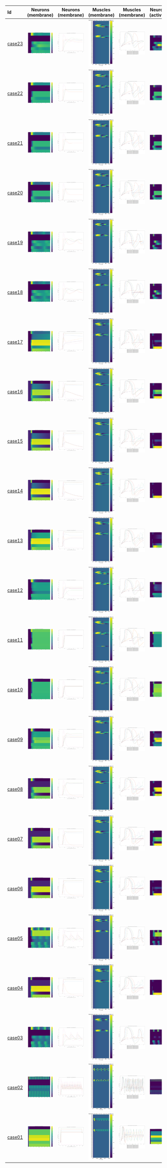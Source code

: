 | Id | Neurons (membrane) | Neurons (membrane) | Muscles (membrane) | Muscles (membrane) | Neurons (activity) | Neurons (activity) | Muscles (activity) | Muscles (activity) |
| :---         |     :---:      |     :---:     |     :---:     |     :---:     |     :---:     |     :---:     |     :---:     |     :---:     |
| [case23](AS4-DA3-DB3_case23) | ![AS4-DA3-DB3_case23/generated_files/figures/neurons_C2_AS4_DA3_DB3.png](AS4-DA3-DB3_case23/generated_files/figures/neurons_C2_AS4_DA3_DB3.png "AS4-DA3-DB3_case23/generated_files/figures/neurons_C2_AS4_DA3_DB3") | ![AS4-DA3-DB3_case23/generated_files/figures/traces_neuron_AS4_DA3_DB3_C2.png](AS4-DA3-DB3_case23/generated_files/figures/traces_neuron_AS4_DA3_DB3_C2.png "AS4-DA3-DB3_case23/generated_files/figures/traces_neuron_AS4_DA3_DB3_C2") | ![AS4-DA3-DB3_case23/generated_files/figures/muscles_C2_AS4_DA3_DB3.png](AS4-DA3-DB3_case23/generated_files/figures/muscles_C2_AS4_DA3_DB3.png "AS4-DA3-DB3_case23/generated_files/figures/muscles_C2_AS4_DA3_DB3") | ![AS4-DA3-DB3_case23/generated_files/figures/traces_muscles_AS4_DA3_DB3_C2.png](AS4-DA3-DB3_case23/generated_files/figures/traces_muscles_AS4_DA3_DB3_C2.png "AS4-DA3-DB3_case23/generated_files/figures/traces_muscles_AS4_DA3_DB3_C2") | ![AS4-DA3-DB3_case23/generated_files/figures/neuron_activity_C2_AS4_DA3_DB3.png](AS4-DA3-DB3_case23/generated_files/figures/neuron_activity_C2_AS4_DA3_DB3.png "AS4-DA3-DB3_case23/generated_files/figures/neuron_activity_C2_AS4_DA3_DB3") | ![AS4-DA3-DB3_case23/generated_files/figures/traces_neuron_activity_AS4_DA3_DB3_C2.png](AS4-DA3-DB3_case23/generated_files/figures/traces_neuron_activity_AS4_DA3_DB3_C2.png "AS4-DA3-DB3_case23/generated_files/figures/traces_neuron_activity_AS4_DA3_DB3_C2") | ![AS4-DA3-DB3_case23/generated_files/figures/muscle_activity_C2_AS4_DA3_DB3.png](AS4-DA3-DB3_case23/generated_files/figures/muscle_activity_C2_AS4_DA3_DB3.png "AS4-DA3-DB3_case23/generated_files/figures/muscle_activity_C2_AS4_DA3_DB3") | ![AS4-DA3-DB3_case23/generated_files/figures/traces_muscles_activity_AS4_DA3_DB3_C2.png](AS4-DA3-DB3_case23/generated_files/figures/traces_muscles_activity_AS4_DA3_DB3_C2.png "AS4-DA3-DB3_case23/generated_files/figures/traces_muscles_activity_AS4_DA3_DB3_C2") |
| [case22](AS4-DA3-DB3_case22) | ![AS4-DA3-DB3_case22/generated_files/figures/neurons_C2_AS4_DA3_DB3.png](AS4-DA3-DB3_case22/generated_files/figures/neurons_C2_AS4_DA3_DB3.png "AS4-DA3-DB3_case22/generated_files/figures/neurons_C2_AS4_DA3_DB3") | ![AS4-DA3-DB3_case22/generated_files/figures/traces_neuron_AS4_DA3_DB3_C2.png](AS4-DA3-DB3_case22/generated_files/figures/traces_neuron_AS4_DA3_DB3_C2.png "AS4-DA3-DB3_case22/generated_files/figures/traces_neuron_AS4_DA3_DB3_C2") | ![AS4-DA3-DB3_case22/generated_files/figures/muscles_C2_AS4_DA3_DB3.png](AS4-DA3-DB3_case22/generated_files/figures/muscles_C2_AS4_DA3_DB3.png "AS4-DA3-DB3_case22/generated_files/figures/muscles_C2_AS4_DA3_DB3") | ![AS4-DA3-DB3_case22/generated_files/figures/traces_muscles_AS4_DA3_DB3_C2.png](AS4-DA3-DB3_case22/generated_files/figures/traces_muscles_AS4_DA3_DB3_C2.png "AS4-DA3-DB3_case22/generated_files/figures/traces_muscles_AS4_DA3_DB3_C2") | ![AS4-DA3-DB3_case22/generated_files/figures/neuron_activity_C2_AS4_DA3_DB3.png](AS4-DA3-DB3_case22/generated_files/figures/neuron_activity_C2_AS4_DA3_DB3.png "AS4-DA3-DB3_case22/generated_files/figures/neuron_activity_C2_AS4_DA3_DB3") | ![AS4-DA3-DB3_case22/generated_files/figures/traces_neuron_activity_AS4_DA3_DB3_C2.png](AS4-DA3-DB3_case22/generated_files/figures/traces_neuron_activity_AS4_DA3_DB3_C2.png "AS4-DA3-DB3_case22/generated_files/figures/traces_neuron_activity_AS4_DA3_DB3_C2") | ![AS4-DA3-DB3_case22/generated_files/figures/muscle_activity_C2_AS4_DA3_DB3.png](AS4-DA3-DB3_case22/generated_files/figures/muscle_activity_C2_AS4_DA3_DB3.png "AS4-DA3-DB3_case22/generated_files/figures/muscle_activity_C2_AS4_DA3_DB3") | ![AS4-DA3-DB3_case22/generated_files/figures/traces_muscles_activity_AS4_DA3_DB3_C2.png](AS4-DA3-DB3_case22/generated_files/figures/traces_muscles_activity_AS4_DA3_DB3_C2.png "AS4-DA3-DB3_case22/generated_files/figures/traces_muscles_activity_AS4_DA3_DB3_C2") |
| [case21](AS4-DA3-DB3_case21) | ![AS4-DA3-DB3_case21/generated_files/figures/neurons_C2_AS4_DA3_DB3.png](AS4-DA3-DB3_case21/generated_files/figures/neurons_C2_AS4_DA3_DB3.png "AS4-DA3-DB3_case21/generated_files/figures/neurons_C2_AS4_DA3_DB3") | ![AS4-DA3-DB3_case21/generated_files/figures/traces_neuron_AS4_DA3_DB3_C2.png](AS4-DA3-DB3_case21/generated_files/figures/traces_neuron_AS4_DA3_DB3_C2.png "AS4-DA3-DB3_case21/generated_files/figures/traces_neuron_AS4_DA3_DB3_C2") | ![AS4-DA3-DB3_case21/generated_files/figures/muscles_C2_AS4_DA3_DB3.png](AS4-DA3-DB3_case21/generated_files/figures/muscles_C2_AS4_DA3_DB3.png "AS4-DA3-DB3_case21/generated_files/figures/muscles_C2_AS4_DA3_DB3") | ![AS4-DA3-DB3_case21/generated_files/figures/traces_muscles_AS4_DA3_DB3_C2.png](AS4-DA3-DB3_case21/generated_files/figures/traces_muscles_AS4_DA3_DB3_C2.png "AS4-DA3-DB3_case21/generated_files/figures/traces_muscles_AS4_DA3_DB3_C2") | ![AS4-DA3-DB3_case21/generated_files/figures/neuron_activity_C2_AS4_DA3_DB3.png](AS4-DA3-DB3_case21/generated_files/figures/neuron_activity_C2_AS4_DA3_DB3.png "AS4-DA3-DB3_case21/generated_files/figures/neuron_activity_C2_AS4_DA3_DB3") | ![AS4-DA3-DB3_case21/generated_files/figures/traces_neuron_activity_AS4_DA3_DB3_C2.png](AS4-DA3-DB3_case21/generated_files/figures/traces_neuron_activity_AS4_DA3_DB3_C2.png "AS4-DA3-DB3_case21/generated_files/figures/traces_neuron_activity_AS4_DA3_DB3_C2") | ![AS4-DA3-DB3_case21/generated_files/figures/muscle_activity_C2_AS4_DA3_DB3.png](AS4-DA3-DB3_case21/generated_files/figures/muscle_activity_C2_AS4_DA3_DB3.png "AS4-DA3-DB3_case21/generated_files/figures/muscle_activity_C2_AS4_DA3_DB3") | ![AS4-DA3-DB3_case21/generated_files/figures/traces_muscles_activity_AS4_DA3_DB3_C2.png](AS4-DA3-DB3_case21/generated_files/figures/traces_muscles_activity_AS4_DA3_DB3_C2.png "AS4-DA3-DB3_case21/generated_files/figures/traces_muscles_activity_AS4_DA3_DB3_C2") |
| [case20](AS4-DA3-DB3_case20) | ![AS4-DA3-DB3_case20/generated_files/figures/neurons_C2_AS4_DA3_DB3.png](AS4-DA3-DB3_case20/generated_files/figures/neurons_C2_AS4_DA3_DB3.png "AS4-DA3-DB3_case20/generated_files/figures/neurons_C2_AS4_DA3_DB3") | ![AS4-DA3-DB3_case20/generated_files/figures/traces_neuron_AS4_DA3_DB3_C2.png](AS4-DA3-DB3_case20/generated_files/figures/traces_neuron_AS4_DA3_DB3_C2.png "AS4-DA3-DB3_case20/generated_files/figures/traces_neuron_AS4_DA3_DB3_C2") | ![AS4-DA3-DB3_case20/generated_files/figures/muscles_C2_AS4_DA3_DB3.png](AS4-DA3-DB3_case20/generated_files/figures/muscles_C2_AS4_DA3_DB3.png "AS4-DA3-DB3_case20/generated_files/figures/muscles_C2_AS4_DA3_DB3") | ![AS4-DA3-DB3_case20/generated_files/figures/traces_muscles_AS4_DA3_DB3_C2.png](AS4-DA3-DB3_case20/generated_files/figures/traces_muscles_AS4_DA3_DB3_C2.png "AS4-DA3-DB3_case20/generated_files/figures/traces_muscles_AS4_DA3_DB3_C2") | ![AS4-DA3-DB3_case20/generated_files/figures/neuron_activity_C2_AS4_DA3_DB3.png](AS4-DA3-DB3_case20/generated_files/figures/neuron_activity_C2_AS4_DA3_DB3.png "AS4-DA3-DB3_case20/generated_files/figures/neuron_activity_C2_AS4_DA3_DB3") | ![AS4-DA3-DB3_case20/generated_files/figures/traces_neuron_activity_AS4_DA3_DB3_C2.png](AS4-DA3-DB3_case20/generated_files/figures/traces_neuron_activity_AS4_DA3_DB3_C2.png "AS4-DA3-DB3_case20/generated_files/figures/traces_neuron_activity_AS4_DA3_DB3_C2") | ![AS4-DA3-DB3_case20/generated_files/figures/muscle_activity_C2_AS4_DA3_DB3.png](AS4-DA3-DB3_case20/generated_files/figures/muscle_activity_C2_AS4_DA3_DB3.png "AS4-DA3-DB3_case20/generated_files/figures/muscle_activity_C2_AS4_DA3_DB3") | ![AS4-DA3-DB3_case20/generated_files/figures/traces_muscles_activity_AS4_DA3_DB3_C2.png](AS4-DA3-DB3_case20/generated_files/figures/traces_muscles_activity_AS4_DA3_DB3_C2.png "AS4-DA3-DB3_case20/generated_files/figures/traces_muscles_activity_AS4_DA3_DB3_C2") |
| [case19](AS4-DA3-DB3_case19) | ![AS4-DA3-DB3_case19/generated_files/figures/neurons_C2_AS4_DA3_DB3.png](AS4-DA3-DB3_case19/generated_files/figures/neurons_C2_AS4_DA3_DB3.png "AS4-DA3-DB3_case19/generated_files/figures/neurons_C2_AS4_DA3_DB3") | ![AS4-DA3-DB3_case19/generated_files/figures/traces_neuron_AS4_DA3_DB3_C2.png](AS4-DA3-DB3_case19/generated_files/figures/traces_neuron_AS4_DA3_DB3_C2.png "AS4-DA3-DB3_case19/generated_files/figures/traces_neuron_AS4_DA3_DB3_C2") | ![AS4-DA3-DB3_case19/generated_files/figures/muscles_C2_AS4_DA3_DB3.png](AS4-DA3-DB3_case19/generated_files/figures/muscles_C2_AS4_DA3_DB3.png "AS4-DA3-DB3_case19/generated_files/figures/muscles_C2_AS4_DA3_DB3") | ![AS4-DA3-DB3_case19/generated_files/figures/traces_muscles_AS4_DA3_DB3_C2.png](AS4-DA3-DB3_case19/generated_files/figures/traces_muscles_AS4_DA3_DB3_C2.png "AS4-DA3-DB3_case19/generated_files/figures/traces_muscles_AS4_DA3_DB3_C2") | ![AS4-DA3-DB3_case19/generated_files/figures/neuron_activity_C2_AS4_DA3_DB3.png](AS4-DA3-DB3_case19/generated_files/figures/neuron_activity_C2_AS4_DA3_DB3.png "AS4-DA3-DB3_case19/generated_files/figures/neuron_activity_C2_AS4_DA3_DB3") | ![AS4-DA3-DB3_case19/generated_files/figures/traces_neuron_activity_AS4_DA3_DB3_C2.png](AS4-DA3-DB3_case19/generated_files/figures/traces_neuron_activity_AS4_DA3_DB3_C2.png "AS4-DA3-DB3_case19/generated_files/figures/traces_neuron_activity_AS4_DA3_DB3_C2") | ![AS4-DA3-DB3_case19/generated_files/figures/muscle_activity_C2_AS4_DA3_DB3.png](AS4-DA3-DB3_case19/generated_files/figures/muscle_activity_C2_AS4_DA3_DB3.png "AS4-DA3-DB3_case19/generated_files/figures/muscle_activity_C2_AS4_DA3_DB3") | ![AS4-DA3-DB3_case19/generated_files/figures/traces_muscles_activity_AS4_DA3_DB3_C2.png](AS4-DA3-DB3_case19/generated_files/figures/traces_muscles_activity_AS4_DA3_DB3_C2.png "AS4-DA3-DB3_case19/generated_files/figures/traces_muscles_activity_AS4_DA3_DB3_C2") |
| [case18](AS4-DA3-DB3_case18) | ![AS4-DA3-DB3_case18/generated_files/figures/neurons_C2_AS4_DA3_DB3.png](AS4-DA3-DB3_case18/generated_files/figures/neurons_C2_AS4_DA3_DB3.png "AS4-DA3-DB3_case18/generated_files/figures/neurons_C2_AS4_DA3_DB3") | ![AS4-DA3-DB3_case18/generated_files/figures/traces_neuron_AS4_DA3_DB3_C2.png](AS4-DA3-DB3_case18/generated_files/figures/traces_neuron_AS4_DA3_DB3_C2.png "AS4-DA3-DB3_case18/generated_files/figures/traces_neuron_AS4_DA3_DB3_C2") | ![AS4-DA3-DB3_case18/generated_files/figures/muscles_C2_AS4_DA3_DB3.png](AS4-DA3-DB3_case18/generated_files/figures/muscles_C2_AS4_DA3_DB3.png "AS4-DA3-DB3_case18/generated_files/figures/muscles_C2_AS4_DA3_DB3") | ![AS4-DA3-DB3_case18/generated_files/figures/traces_muscles_AS4_DA3_DB3_C2.png](AS4-DA3-DB3_case18/generated_files/figures/traces_muscles_AS4_DA3_DB3_C2.png "AS4-DA3-DB3_case18/generated_files/figures/traces_muscles_AS4_DA3_DB3_C2") | ![AS4-DA3-DB3_case18/generated_files/figures/neuron_activity_C2_AS4_DA3_DB3.png](AS4-DA3-DB3_case18/generated_files/figures/neuron_activity_C2_AS4_DA3_DB3.png "AS4-DA3-DB3_case18/generated_files/figures/neuron_activity_C2_AS4_DA3_DB3") | ![AS4-DA3-DB3_case18/generated_files/figures/traces_neuron_activity_AS4_DA3_DB3_C2.png](AS4-DA3-DB3_case18/generated_files/figures/traces_neuron_activity_AS4_DA3_DB3_C2.png "AS4-DA3-DB3_case18/generated_files/figures/traces_neuron_activity_AS4_DA3_DB3_C2") | ![AS4-DA3-DB3_case18/generated_files/figures/muscle_activity_C2_AS4_DA3_DB3.png](AS4-DA3-DB3_case18/generated_files/figures/muscle_activity_C2_AS4_DA3_DB3.png "AS4-DA3-DB3_case18/generated_files/figures/muscle_activity_C2_AS4_DA3_DB3") | ![AS4-DA3-DB3_case18/generated_files/figures/traces_muscles_activity_AS4_DA3_DB3_C2.png](AS4-DA3-DB3_case18/generated_files/figures/traces_muscles_activity_AS4_DA3_DB3_C2.png "AS4-DA3-DB3_case18/generated_files/figures/traces_muscles_activity_AS4_DA3_DB3_C2") |
| [case17](AS4-DA3-DB3_case17) | ![AS4-DA3-DB3_case17/generated_files/figures/neurons_C2_AS4_DA3_DB3.png](AS4-DA3-DB3_case17/generated_files/figures/neurons_C2_AS4_DA3_DB3.png "AS4-DA3-DB3_case17/generated_files/figures/neurons_C2_AS4_DA3_DB3") | ![AS4-DA3-DB3_case17/generated_files/figures/traces_neuron_AS4_DA3_DB3_C2.png](AS4-DA3-DB3_case17/generated_files/figures/traces_neuron_AS4_DA3_DB3_C2.png "AS4-DA3-DB3_case17/generated_files/figures/traces_neuron_AS4_DA3_DB3_C2") | ![AS4-DA3-DB3_case17/generated_files/figures/muscles_C2_AS4_DA3_DB3.png](AS4-DA3-DB3_case17/generated_files/figures/muscles_C2_AS4_DA3_DB3.png "AS4-DA3-DB3_case17/generated_files/figures/muscles_C2_AS4_DA3_DB3") | ![AS4-DA3-DB3_case17/generated_files/figures/traces_muscles_AS4_DA3_DB3_C2.png](AS4-DA3-DB3_case17/generated_files/figures/traces_muscles_AS4_DA3_DB3_C2.png "AS4-DA3-DB3_case17/generated_files/figures/traces_muscles_AS4_DA3_DB3_C2") | ![AS4-DA3-DB3_case17/generated_files/figures/neuron_activity_C2_AS4_DA3_DB3.png](AS4-DA3-DB3_case17/generated_files/figures/neuron_activity_C2_AS4_DA3_DB3.png "AS4-DA3-DB3_case17/generated_files/figures/neuron_activity_C2_AS4_DA3_DB3") | ![AS4-DA3-DB3_case17/generated_files/figures/traces_neuron_activity_AS4_DA3_DB3_C2.png](AS4-DA3-DB3_case17/generated_files/figures/traces_neuron_activity_AS4_DA3_DB3_C2.png "AS4-DA3-DB3_case17/generated_files/figures/traces_neuron_activity_AS4_DA3_DB3_C2") | ![AS4-DA3-DB3_case17/generated_files/figures/muscle_activity_C2_AS4_DA3_DB3.png](AS4-DA3-DB3_case17/generated_files/figures/muscle_activity_C2_AS4_DA3_DB3.png "AS4-DA3-DB3_case17/generated_files/figures/muscle_activity_C2_AS4_DA3_DB3") | ![AS4-DA3-DB3_case17/generated_files/figures/traces_muscles_activity_AS4_DA3_DB3_C2.png](AS4-DA3-DB3_case17/generated_files/figures/traces_muscles_activity_AS4_DA3_DB3_C2.png "AS4-DA3-DB3_case17/generated_files/figures/traces_muscles_activity_AS4_DA3_DB3_C2") |
| [case16](AS4-DA3-DB3_case16) | ![AS4-DA3-DB3_case16/generated_files/figures/neurons_C2_AS4_DA3_DB3.png](AS4-DA3-DB3_case16/generated_files/figures/neurons_C2_AS4_DA3_DB3.png "AS4-DA3-DB3_case16/generated_files/figures/neurons_C2_AS4_DA3_DB3") | ![AS4-DA3-DB3_case16/generated_files/figures/traces_neuron_AS4_DA3_DB3_C2.png](AS4-DA3-DB3_case16/generated_files/figures/traces_neuron_AS4_DA3_DB3_C2.png "AS4-DA3-DB3_case16/generated_files/figures/traces_neuron_AS4_DA3_DB3_C2") | ![AS4-DA3-DB3_case16/generated_files/figures/muscles_C2_AS4_DA3_DB3.png](AS4-DA3-DB3_case16/generated_files/figures/muscles_C2_AS4_DA3_DB3.png "AS4-DA3-DB3_case16/generated_files/figures/muscles_C2_AS4_DA3_DB3") | ![AS4-DA3-DB3_case16/generated_files/figures/traces_muscles_AS4_DA3_DB3_C2.png](AS4-DA3-DB3_case16/generated_files/figures/traces_muscles_AS4_DA3_DB3_C2.png "AS4-DA3-DB3_case16/generated_files/figures/traces_muscles_AS4_DA3_DB3_C2") | ![AS4-DA3-DB3_case16/generated_files/figures/neuron_activity_C2_AS4_DA3_DB3.png](AS4-DA3-DB3_case16/generated_files/figures/neuron_activity_C2_AS4_DA3_DB3.png "AS4-DA3-DB3_case16/generated_files/figures/neuron_activity_C2_AS4_DA3_DB3") | ![AS4-DA3-DB3_case16/generated_files/figures/traces_neuron_activity_AS4_DA3_DB3_C2.png](AS4-DA3-DB3_case16/generated_files/figures/traces_neuron_activity_AS4_DA3_DB3_C2.png "AS4-DA3-DB3_case16/generated_files/figures/traces_neuron_activity_AS4_DA3_DB3_C2") | ![AS4-DA3-DB3_case16/generated_files/figures/muscle_activity_C2_AS4_DA3_DB3.png](AS4-DA3-DB3_case16/generated_files/figures/muscle_activity_C2_AS4_DA3_DB3.png "AS4-DA3-DB3_case16/generated_files/figures/muscle_activity_C2_AS4_DA3_DB3") | ![AS4-DA3-DB3_case16/generated_files/figures/traces_muscles_activity_AS4_DA3_DB3_C2.png](AS4-DA3-DB3_case16/generated_files/figures/traces_muscles_activity_AS4_DA3_DB3_C2.png "AS4-DA3-DB3_case16/generated_files/figures/traces_muscles_activity_AS4_DA3_DB3_C2") |
| [case15](AS4-DA3-DB3_case15) | ![AS4-DA3-DB3_case15/generated_files/figures/neurons_C2_AS4_DA3_DB3.png](AS4-DA3-DB3_case15/generated_files/figures/neurons_C2_AS4_DA3_DB3.png "AS4-DA3-DB3_case15/generated_files/figures/neurons_C2_AS4_DA3_DB3") | ![AS4-DA3-DB3_case15/generated_files/figures/traces_neuron_AS4_DA3_DB3_C2.png](AS4-DA3-DB3_case15/generated_files/figures/traces_neuron_AS4_DA3_DB3_C2.png "AS4-DA3-DB3_case15/generated_files/figures/traces_neuron_AS4_DA3_DB3_C2") | ![AS4-DA3-DB3_case15/generated_files/figures/muscles_C2_AS4_DA3_DB3.png](AS4-DA3-DB3_case15/generated_files/figures/muscles_C2_AS4_DA3_DB3.png "AS4-DA3-DB3_case15/generated_files/figures/muscles_C2_AS4_DA3_DB3") | ![AS4-DA3-DB3_case15/generated_files/figures/traces_muscles_AS4_DA3_DB3_C2.png](AS4-DA3-DB3_case15/generated_files/figures/traces_muscles_AS4_DA3_DB3_C2.png "AS4-DA3-DB3_case15/generated_files/figures/traces_muscles_AS4_DA3_DB3_C2") | ![AS4-DA3-DB3_case15/generated_files/figures/neuron_activity_C2_AS4_DA3_DB3.png](AS4-DA3-DB3_case15/generated_files/figures/neuron_activity_C2_AS4_DA3_DB3.png "AS4-DA3-DB3_case15/generated_files/figures/neuron_activity_C2_AS4_DA3_DB3") | ![AS4-DA3-DB3_case15/generated_files/figures/traces_neuron_activity_AS4_DA3_DB3_C2.png](AS4-DA3-DB3_case15/generated_files/figures/traces_neuron_activity_AS4_DA3_DB3_C2.png "AS4-DA3-DB3_case15/generated_files/figures/traces_neuron_activity_AS4_DA3_DB3_C2") | ![AS4-DA3-DB3_case15/generated_files/figures/muscle_activity_C2_AS4_DA3_DB3.png](AS4-DA3-DB3_case15/generated_files/figures/muscle_activity_C2_AS4_DA3_DB3.png "AS4-DA3-DB3_case15/generated_files/figures/muscle_activity_C2_AS4_DA3_DB3") | ![AS4-DA3-DB3_case15/generated_files/figures/traces_muscles_activity_AS4_DA3_DB3_C2.png](AS4-DA3-DB3_case15/generated_files/figures/traces_muscles_activity_AS4_DA3_DB3_C2.png "AS4-DA3-DB3_case15/generated_files/figures/traces_muscles_activity_AS4_DA3_DB3_C2") |
| [case14](AS4-DA3-DB3_case14) | ![AS4-DA3-DB3_case14/generated_files/figures/neurons_C2_AS4_DA3_DB3.png](AS4-DA3-DB3_case14/generated_files/figures/neurons_C2_AS4_DA3_DB3.png "AS4-DA3-DB3_case14/generated_files/figures/neurons_C2_AS4_DA3_DB3") | ![AS4-DA3-DB3_case14/generated_files/figures/traces_neuron_AS4_DA3_DB3_C2.png](AS4-DA3-DB3_case14/generated_files/figures/traces_neuron_AS4_DA3_DB3_C2.png "AS4-DA3-DB3_case14/generated_files/figures/traces_neuron_AS4_DA3_DB3_C2") | ![AS4-DA3-DB3_case14/generated_files/figures/muscles_C2_AS4_DA3_DB3.png](AS4-DA3-DB3_case14/generated_files/figures/muscles_C2_AS4_DA3_DB3.png "AS4-DA3-DB3_case14/generated_files/figures/muscles_C2_AS4_DA3_DB3") | ![AS4-DA3-DB3_case14/generated_files/figures/traces_muscles_AS4_DA3_DB3_C2.png](AS4-DA3-DB3_case14/generated_files/figures/traces_muscles_AS4_DA3_DB3_C2.png "AS4-DA3-DB3_case14/generated_files/figures/traces_muscles_AS4_DA3_DB3_C2") | ![AS4-DA3-DB3_case14/generated_files/figures/neuron_activity_C2_AS4_DA3_DB3.png](AS4-DA3-DB3_case14/generated_files/figures/neuron_activity_C2_AS4_DA3_DB3.png "AS4-DA3-DB3_case14/generated_files/figures/neuron_activity_C2_AS4_DA3_DB3") | ![AS4-DA3-DB3_case14/generated_files/figures/traces_neuron_activity_AS4_DA3_DB3_C2.png](AS4-DA3-DB3_case14/generated_files/figures/traces_neuron_activity_AS4_DA3_DB3_C2.png "AS4-DA3-DB3_case14/generated_files/figures/traces_neuron_activity_AS4_DA3_DB3_C2") | ![AS4-DA3-DB3_case14/generated_files/figures/muscle_activity_C2_AS4_DA3_DB3.png](AS4-DA3-DB3_case14/generated_files/figures/muscle_activity_C2_AS4_DA3_DB3.png "AS4-DA3-DB3_case14/generated_files/figures/muscle_activity_C2_AS4_DA3_DB3") | ![AS4-DA3-DB3_case14/generated_files/figures/traces_muscles_activity_AS4_DA3_DB3_C2.png](AS4-DA3-DB3_case14/generated_files/figures/traces_muscles_activity_AS4_DA3_DB3_C2.png "AS4-DA3-DB3_case14/generated_files/figures/traces_muscles_activity_AS4_DA3_DB3_C2") |
| [case13](AS4-DA3-DB3_case13) | ![AS4-DA3-DB3_case13/generated_files/figures/neurons_C2_AS4_DA3_DB3.png](AS4-DA3-DB3_case13/generated_files/figures/neurons_C2_AS4_DA3_DB3.png "AS4-DA3-DB3_case13/generated_files/figures/neurons_C2_AS4_DA3_DB3") | ![AS4-DA3-DB3_case13/generated_files/figures/traces_neuron_AS4_DA3_DB3_C2.png](AS4-DA3-DB3_case13/generated_files/figures/traces_neuron_AS4_DA3_DB3_C2.png "AS4-DA3-DB3_case13/generated_files/figures/traces_neuron_AS4_DA3_DB3_C2") | ![AS4-DA3-DB3_case13/generated_files/figures/muscles_C2_AS4_DA3_DB3.png](AS4-DA3-DB3_case13/generated_files/figures/muscles_C2_AS4_DA3_DB3.png "AS4-DA3-DB3_case13/generated_files/figures/muscles_C2_AS4_DA3_DB3") | ![AS4-DA3-DB3_case13/generated_files/figures/traces_muscles_AS4_DA3_DB3_C2.png](AS4-DA3-DB3_case13/generated_files/figures/traces_muscles_AS4_DA3_DB3_C2.png "AS4-DA3-DB3_case13/generated_files/figures/traces_muscles_AS4_DA3_DB3_C2") | ![AS4-DA3-DB3_case13/generated_files/figures/neuron_activity_C2_AS4_DA3_DB3.png](AS4-DA3-DB3_case13/generated_files/figures/neuron_activity_C2_AS4_DA3_DB3.png "AS4-DA3-DB3_case13/generated_files/figures/neuron_activity_C2_AS4_DA3_DB3") | ![AS4-DA3-DB3_case13/generated_files/figures/traces_neuron_activity_AS4_DA3_DB3_C2.png](AS4-DA3-DB3_case13/generated_files/figures/traces_neuron_activity_AS4_DA3_DB3_C2.png "AS4-DA3-DB3_case13/generated_files/figures/traces_neuron_activity_AS4_DA3_DB3_C2") | ![AS4-DA3-DB3_case13/generated_files/figures/muscle_activity_C2_AS4_DA3_DB3.png](AS4-DA3-DB3_case13/generated_files/figures/muscle_activity_C2_AS4_DA3_DB3.png "AS4-DA3-DB3_case13/generated_files/figures/muscle_activity_C2_AS4_DA3_DB3") | ![AS4-DA3-DB3_case13/generated_files/figures/traces_muscles_activity_AS4_DA3_DB3_C2.png](AS4-DA3-DB3_case13/generated_files/figures/traces_muscles_activity_AS4_DA3_DB3_C2.png "AS4-DA3-DB3_case13/generated_files/figures/traces_muscles_activity_AS4_DA3_DB3_C2") |
| [case12](AS4-DA3-DB3_case12) | ![AS4-DA3-DB3_case12/generated_files/figures/neurons_C2_AS4_DA3_DB3.png](AS4-DA3-DB3_case12/generated_files/figures/neurons_C2_AS4_DA3_DB3.png "AS4-DA3-DB3_case12/generated_files/figures/neurons_C2_AS4_DA3_DB3") | ![AS4-DA3-DB3_case12/generated_files/figures/traces_neuron_AS4_DA3_DB3_C2.png](AS4-DA3-DB3_case12/generated_files/figures/traces_neuron_AS4_DA3_DB3_C2.png "AS4-DA3-DB3_case12/generated_files/figures/traces_neuron_AS4_DA3_DB3_C2") | ![AS4-DA3-DB3_case12/generated_files/figures/muscles_C2_AS4_DA3_DB3.png](AS4-DA3-DB3_case12/generated_files/figures/muscles_C2_AS4_DA3_DB3.png "AS4-DA3-DB3_case12/generated_files/figures/muscles_C2_AS4_DA3_DB3") | ![AS4-DA3-DB3_case12/generated_files/figures/traces_muscles_AS4_DA3_DB3_C2.png](AS4-DA3-DB3_case12/generated_files/figures/traces_muscles_AS4_DA3_DB3_C2.png "AS4-DA3-DB3_case12/generated_files/figures/traces_muscles_AS4_DA3_DB3_C2") | ![AS4-DA3-DB3_case12/generated_files/figures/neuron_activity_C2_AS4_DA3_DB3.png](AS4-DA3-DB3_case12/generated_files/figures/neuron_activity_C2_AS4_DA3_DB3.png "AS4-DA3-DB3_case12/generated_files/figures/neuron_activity_C2_AS4_DA3_DB3") | ![AS4-DA3-DB3_case12/generated_files/figures/traces_neuron_activity_AS4_DA3_DB3_C2.png](AS4-DA3-DB3_case12/generated_files/figures/traces_neuron_activity_AS4_DA3_DB3_C2.png "AS4-DA3-DB3_case12/generated_files/figures/traces_neuron_activity_AS4_DA3_DB3_C2") | ![AS4-DA3-DB3_case12/generated_files/figures/muscle_activity_C2_AS4_DA3_DB3.png](AS4-DA3-DB3_case12/generated_files/figures/muscle_activity_C2_AS4_DA3_DB3.png "AS4-DA3-DB3_case12/generated_files/figures/muscle_activity_C2_AS4_DA3_DB3") | ![AS4-DA3-DB3_case12/generated_files/figures/traces_muscles_activity_AS4_DA3_DB3_C2.png](AS4-DA3-DB3_case12/generated_files/figures/traces_muscles_activity_AS4_DA3_DB3_C2.png "AS4-DA3-DB3_case12/generated_files/figures/traces_muscles_activity_AS4_DA3_DB3_C2") |
| [case11](AS4-DA3-DB3_case11) | ![AS4-DA3-DB3_case11/generated_files/figures/neurons_C2_AS4_DA3_DB3.png](AS4-DA3-DB3_case11/generated_files/figures/neurons_C2_AS4_DA3_DB3.png "AS4-DA3-DB3_case11/generated_files/figures/neurons_C2_AS4_DA3_DB3") | ![AS4-DA3-DB3_case11/generated_files/figures/traces_neuron_AS4_DA3_DB3_C2.png](AS4-DA3-DB3_case11/generated_files/figures/traces_neuron_AS4_DA3_DB3_C2.png "AS4-DA3-DB3_case11/generated_files/figures/traces_neuron_AS4_DA3_DB3_C2") | ![AS4-DA3-DB3_case11/generated_files/figures/muscles_C2_AS4_DA3_DB3.png](AS4-DA3-DB3_case11/generated_files/figures/muscles_C2_AS4_DA3_DB3.png "AS4-DA3-DB3_case11/generated_files/figures/muscles_C2_AS4_DA3_DB3") | ![AS4-DA3-DB3_case11/generated_files/figures/traces_muscles_AS4_DA3_DB3_C2.png](AS4-DA3-DB3_case11/generated_files/figures/traces_muscles_AS4_DA3_DB3_C2.png "AS4-DA3-DB3_case11/generated_files/figures/traces_muscles_AS4_DA3_DB3_C2") | ![AS4-DA3-DB3_case11/generated_files/figures/neuron_activity_C2_AS4_DA3_DB3.png](AS4-DA3-DB3_case11/generated_files/figures/neuron_activity_C2_AS4_DA3_DB3.png "AS4-DA3-DB3_case11/generated_files/figures/neuron_activity_C2_AS4_DA3_DB3") | ![AS4-DA3-DB3_case11/generated_files/figures/traces_neuron_activity_AS4_DA3_DB3_C2.png](AS4-DA3-DB3_case11/generated_files/figures/traces_neuron_activity_AS4_DA3_DB3_C2.png "AS4-DA3-DB3_case11/generated_files/figures/traces_neuron_activity_AS4_DA3_DB3_C2") | ![AS4-DA3-DB3_case11/generated_files/figures/muscle_activity_C2_AS4_DA3_DB3.png](AS4-DA3-DB3_case11/generated_files/figures/muscle_activity_C2_AS4_DA3_DB3.png "AS4-DA3-DB3_case11/generated_files/figures/muscle_activity_C2_AS4_DA3_DB3") | ![AS4-DA3-DB3_case11/generated_files/figures/traces_muscles_activity_AS4_DA3_DB3_C2.png](AS4-DA3-DB3_case11/generated_files/figures/traces_muscles_activity_AS4_DA3_DB3_C2.png "AS4-DA3-DB3_case11/generated_files/figures/traces_muscles_activity_AS4_DA3_DB3_C2") |
| [case10](AS4-DA3-DB3_case10) | ![AS4-DA3-DB3_case10/generated_files/figures/neurons_C2_AS4_DA3_DB3.png](AS4-DA3-DB3_case10/generated_files/figures/neurons_C2_AS4_DA3_DB3.png "AS4-DA3-DB3_case10/generated_files/figures/neurons_C2_AS4_DA3_DB3") | ![AS4-DA3-DB3_case10/generated_files/figures/traces_neuron_AS4_DA3_DB3_C2.png](AS4-DA3-DB3_case10/generated_files/figures/traces_neuron_AS4_DA3_DB3_C2.png "AS4-DA3-DB3_case10/generated_files/figures/traces_neuron_AS4_DA3_DB3_C2") | ![AS4-DA3-DB3_case10/generated_files/figures/muscles_C2_AS4_DA3_DB3.png](AS4-DA3-DB3_case10/generated_files/figures/muscles_C2_AS4_DA3_DB3.png "AS4-DA3-DB3_case10/generated_files/figures/muscles_C2_AS4_DA3_DB3") | ![AS4-DA3-DB3_case10/generated_files/figures/traces_muscles_AS4_DA3_DB3_C2.png](AS4-DA3-DB3_case10/generated_files/figures/traces_muscles_AS4_DA3_DB3_C2.png "AS4-DA3-DB3_case10/generated_files/figures/traces_muscles_AS4_DA3_DB3_C2") | ![AS4-DA3-DB3_case10/generated_files/figures/neuron_activity_C2_AS4_DA3_DB3.png](AS4-DA3-DB3_case10/generated_files/figures/neuron_activity_C2_AS4_DA3_DB3.png "AS4-DA3-DB3_case10/generated_files/figures/neuron_activity_C2_AS4_DA3_DB3") | ![AS4-DA3-DB3_case10/generated_files/figures/traces_neuron_activity_AS4_DA3_DB3_C2.png](AS4-DA3-DB3_case10/generated_files/figures/traces_neuron_activity_AS4_DA3_DB3_C2.png "AS4-DA3-DB3_case10/generated_files/figures/traces_neuron_activity_AS4_DA3_DB3_C2") | ![AS4-DA3-DB3_case10/generated_files/figures/muscle_activity_C2_AS4_DA3_DB3.png](AS4-DA3-DB3_case10/generated_files/figures/muscle_activity_C2_AS4_DA3_DB3.png "AS4-DA3-DB3_case10/generated_files/figures/muscle_activity_C2_AS4_DA3_DB3") | ![AS4-DA3-DB3_case10/generated_files/figures/traces_muscles_activity_AS4_DA3_DB3_C2.png](AS4-DA3-DB3_case10/generated_files/figures/traces_muscles_activity_AS4_DA3_DB3_C2.png "AS4-DA3-DB3_case10/generated_files/figures/traces_muscles_activity_AS4_DA3_DB3_C2") |
| [case09](AS4-DA3-DB3_case09) | ![AS4-DA3-DB3_case09/generated_files/figures/neurons_C2_AS4_DA3_DB3.png](AS4-DA3-DB3_case09/generated_files/figures/neurons_C2_AS4_DA3_DB3.png "AS4-DA3-DB3_case09/generated_files/figures/neurons_C2_AS4_DA3_DB3") | ![AS4-DA3-DB3_case09/generated_files/figures/traces_neuron_AS4_DA3_DB3_C2.png](AS4-DA3-DB3_case09/generated_files/figures/traces_neuron_AS4_DA3_DB3_C2.png "AS4-DA3-DB3_case09/generated_files/figures/traces_neuron_AS4_DA3_DB3_C2") | ![AS4-DA3-DB3_case09/generated_files/figures/muscles_C2_AS4_DA3_DB3.png](AS4-DA3-DB3_case09/generated_files/figures/muscles_C2_AS4_DA3_DB3.png "AS4-DA3-DB3_case09/generated_files/figures/muscles_C2_AS4_DA3_DB3") | ![AS4-DA3-DB3_case09/generated_files/figures/traces_muscles_AS4_DA3_DB3_C2.png](AS4-DA3-DB3_case09/generated_files/figures/traces_muscles_AS4_DA3_DB3_C2.png "AS4-DA3-DB3_case09/generated_files/figures/traces_muscles_AS4_DA3_DB3_C2") | ![AS4-DA3-DB3_case09/generated_files/figures/neuron_activity_C2_AS4_DA3_DB3.png](AS4-DA3-DB3_case09/generated_files/figures/neuron_activity_C2_AS4_DA3_DB3.png "AS4-DA3-DB3_case09/generated_files/figures/neuron_activity_C2_AS4_DA3_DB3") | ![AS4-DA3-DB3_case09/generated_files/figures/traces_neuron_activity_AS4_DA3_DB3_C2.png](AS4-DA3-DB3_case09/generated_files/figures/traces_neuron_activity_AS4_DA3_DB3_C2.png "AS4-DA3-DB3_case09/generated_files/figures/traces_neuron_activity_AS4_DA3_DB3_C2") | ![AS4-DA3-DB3_case09/generated_files/figures/muscle_activity_C2_AS4_DA3_DB3.png](AS4-DA3-DB3_case09/generated_files/figures/muscle_activity_C2_AS4_DA3_DB3.png "AS4-DA3-DB3_case09/generated_files/figures/muscle_activity_C2_AS4_DA3_DB3") | ![AS4-DA3-DB3_case09/generated_files/figures/traces_muscles_activity_AS4_DA3_DB3_C2.png](AS4-DA3-DB3_case09/generated_files/figures/traces_muscles_activity_AS4_DA3_DB3_C2.png "AS4-DA3-DB3_case09/generated_files/figures/traces_muscles_activity_AS4_DA3_DB3_C2") |
| [case08](AS4-DA3-DB3_case08) | ![AS4-DA3-DB3_case08/generated_files/figures/neurons_C2_AS4_DA3_DB3.png](AS4-DA3-DB3_case08/generated_files/figures/neurons_C2_AS4_DA3_DB3.png "AS4-DA3-DB3_case08/generated_files/figures/neurons_C2_AS4_DA3_DB3") | ![AS4-DA3-DB3_case08/generated_files/figures/traces_neuron_AS4_DA3_DB3_C2.png](AS4-DA3-DB3_case08/generated_files/figures/traces_neuron_AS4_DA3_DB3_C2.png "AS4-DA3-DB3_case08/generated_files/figures/traces_neuron_AS4_DA3_DB3_C2") | ![AS4-DA3-DB3_case08/generated_files/figures/muscles_C2_AS4_DA3_DB3.png](AS4-DA3-DB3_case08/generated_files/figures/muscles_C2_AS4_DA3_DB3.png "AS4-DA3-DB3_case08/generated_files/figures/muscles_C2_AS4_DA3_DB3") | ![AS4-DA3-DB3_case08/generated_files/figures/traces_muscles_AS4_DA3_DB3_C2.png](AS4-DA3-DB3_case08/generated_files/figures/traces_muscles_AS4_DA3_DB3_C2.png "AS4-DA3-DB3_case08/generated_files/figures/traces_muscles_AS4_DA3_DB3_C2") | ![AS4-DA3-DB3_case08/generated_files/figures/neuron_activity_C2_AS4_DA3_DB3.png](AS4-DA3-DB3_case08/generated_files/figures/neuron_activity_C2_AS4_DA3_DB3.png "AS4-DA3-DB3_case08/generated_files/figures/neuron_activity_C2_AS4_DA3_DB3") | ![AS4-DA3-DB3_case08/generated_files/figures/traces_neuron_activity_AS4_DA3_DB3_C2.png](AS4-DA3-DB3_case08/generated_files/figures/traces_neuron_activity_AS4_DA3_DB3_C2.png "AS4-DA3-DB3_case08/generated_files/figures/traces_neuron_activity_AS4_DA3_DB3_C2") | ![AS4-DA3-DB3_case08/generated_files/figures/muscle_activity_C2_AS4_DA3_DB3.png](AS4-DA3-DB3_case08/generated_files/figures/muscle_activity_C2_AS4_DA3_DB3.png "AS4-DA3-DB3_case08/generated_files/figures/muscle_activity_C2_AS4_DA3_DB3") | ![AS4-DA3-DB3_case08/generated_files/figures/traces_muscles_activity_AS4_DA3_DB3_C2.png](AS4-DA3-DB3_case08/generated_files/figures/traces_muscles_activity_AS4_DA3_DB3_C2.png "AS4-DA3-DB3_case08/generated_files/figures/traces_muscles_activity_AS4_DA3_DB3_C2") |
| [case07](AS4-DA3-DB3_case07) | ![AS4-DA3-DB3_case07/generated_files/figures/neurons_C2_AS4_DA3_DB3.png](AS4-DA3-DB3_case07/generated_files/figures/neurons_C2_AS4_DA3_DB3.png "AS4-DA3-DB3_case07/generated_files/figures/neurons_C2_AS4_DA3_DB3") | ![AS4-DA3-DB3_case07/generated_files/figures/traces_neuron_AS4_DA3_DB3_C2.png](AS4-DA3-DB3_case07/generated_files/figures/traces_neuron_AS4_DA3_DB3_C2.png "AS4-DA3-DB3_case07/generated_files/figures/traces_neuron_AS4_DA3_DB3_C2") | ![AS4-DA3-DB3_case07/generated_files/figures/muscles_C2_AS4_DA3_DB3.png](AS4-DA3-DB3_case07/generated_files/figures/muscles_C2_AS4_DA3_DB3.png "AS4-DA3-DB3_case07/generated_files/figures/muscles_C2_AS4_DA3_DB3") | ![AS4-DA3-DB3_case07/generated_files/figures/traces_muscles_AS4_DA3_DB3_C2.png](AS4-DA3-DB3_case07/generated_files/figures/traces_muscles_AS4_DA3_DB3_C2.png "AS4-DA3-DB3_case07/generated_files/figures/traces_muscles_AS4_DA3_DB3_C2") | ![AS4-DA3-DB3_case07/generated_files/figures/neuron_activity_C2_AS4_DA3_DB3.png](AS4-DA3-DB3_case07/generated_files/figures/neuron_activity_C2_AS4_DA3_DB3.png "AS4-DA3-DB3_case07/generated_files/figures/neuron_activity_C2_AS4_DA3_DB3") | ![AS4-DA3-DB3_case07/generated_files/figures/traces_neuron_activity_AS4_DA3_DB3_C2.png](AS4-DA3-DB3_case07/generated_files/figures/traces_neuron_activity_AS4_DA3_DB3_C2.png "AS4-DA3-DB3_case07/generated_files/figures/traces_neuron_activity_AS4_DA3_DB3_C2") | ![AS4-DA3-DB3_case07/generated_files/figures/muscle_activity_C2_AS4_DA3_DB3.png](AS4-DA3-DB3_case07/generated_files/figures/muscle_activity_C2_AS4_DA3_DB3.png "AS4-DA3-DB3_case07/generated_files/figures/muscle_activity_C2_AS4_DA3_DB3") | ![AS4-DA3-DB3_case07/generated_files/figures/traces_muscles_activity_AS4_DA3_DB3_C2.png](AS4-DA3-DB3_case07/generated_files/figures/traces_muscles_activity_AS4_DA3_DB3_C2.png "AS4-DA3-DB3_case07/generated_files/figures/traces_muscles_activity_AS4_DA3_DB3_C2") |
| [case06](AS4-DA3-DB3_case06) | ![AS4-DA3-DB3_case06/generated_files/figures/neurons_C2_AS4_DA3_DB3.png](AS4-DA3-DB3_case06/generated_files/figures/neurons_C2_AS4_DA3_DB3.png "AS4-DA3-DB3_case06/generated_files/figures/neurons_C2_AS4_DA3_DB3") | ![AS4-DA3-DB3_case06/generated_files/figures/traces_neuron_AS4_DA3_DB3_C2.png](AS4-DA3-DB3_case06/generated_files/figures/traces_neuron_AS4_DA3_DB3_C2.png "AS4-DA3-DB3_case06/generated_files/figures/traces_neuron_AS4_DA3_DB3_C2") | ![AS4-DA3-DB3_case06/generated_files/figures/muscles_C2_AS4_DA3_DB3.png](AS4-DA3-DB3_case06/generated_files/figures/muscles_C2_AS4_DA3_DB3.png "AS4-DA3-DB3_case06/generated_files/figures/muscles_C2_AS4_DA3_DB3") | ![AS4-DA3-DB3_case06/generated_files/figures/traces_muscles_AS4_DA3_DB3_C2.png](AS4-DA3-DB3_case06/generated_files/figures/traces_muscles_AS4_DA3_DB3_C2.png "AS4-DA3-DB3_case06/generated_files/figures/traces_muscles_AS4_DA3_DB3_C2") | ![AS4-DA3-DB3_case06/generated_files/figures/neuron_activity_C2_AS4_DA3_DB3.png](AS4-DA3-DB3_case06/generated_files/figures/neuron_activity_C2_AS4_DA3_DB3.png "AS4-DA3-DB3_case06/generated_files/figures/neuron_activity_C2_AS4_DA3_DB3") | ![AS4-DA3-DB3_case06/generated_files/figures/traces_neuron_activity_AS4_DA3_DB3_C2.png](AS4-DA3-DB3_case06/generated_files/figures/traces_neuron_activity_AS4_DA3_DB3_C2.png "AS4-DA3-DB3_case06/generated_files/figures/traces_neuron_activity_AS4_DA3_DB3_C2") | ![AS4-DA3-DB3_case06/generated_files/figures/muscle_activity_C2_AS4_DA3_DB3.png](AS4-DA3-DB3_case06/generated_files/figures/muscle_activity_C2_AS4_DA3_DB3.png "AS4-DA3-DB3_case06/generated_files/figures/muscle_activity_C2_AS4_DA3_DB3") | ![AS4-DA3-DB3_case06/generated_files/figures/traces_muscles_activity_AS4_DA3_DB3_C2.png](AS4-DA3-DB3_case06/generated_files/figures/traces_muscles_activity_AS4_DA3_DB3_C2.png "AS4-DA3-DB3_case06/generated_files/figures/traces_muscles_activity_AS4_DA3_DB3_C2") |
| [case05](AS4-DA3-DB3_case05) | ![AS4-DA3-DB3_case05/generated_files/figures/neurons_C2_AS4_DA3_DB3.png](AS4-DA3-DB3_case05/generated_files/figures/neurons_C2_AS4_DA3_DB3.png "AS4-DA3-DB3_case05/generated_files/figures/neurons_C2_AS4_DA3_DB3") | ![AS4-DA3-DB3_case05/generated_files/figures/traces_neuron_AS4_DA3_DB3_C2.png](AS4-DA3-DB3_case05/generated_files/figures/traces_neuron_AS4_DA3_DB3_C2.png "AS4-DA3-DB3_case05/generated_files/figures/traces_neuron_AS4_DA3_DB3_C2") | ![AS4-DA3-DB3_case05/generated_files/figures/muscles_C2_AS4_DA3_DB3.png](AS4-DA3-DB3_case05/generated_files/figures/muscles_C2_AS4_DA3_DB3.png "AS4-DA3-DB3_case05/generated_files/figures/muscles_C2_AS4_DA3_DB3") | ![AS4-DA3-DB3_case05/generated_files/figures/traces_muscles_AS4_DA3_DB3_C2.png](AS4-DA3-DB3_case05/generated_files/figures/traces_muscles_AS4_DA3_DB3_C2.png "AS4-DA3-DB3_case05/generated_files/figures/traces_muscles_AS4_DA3_DB3_C2") | ![AS4-DA3-DB3_case05/generated_files/figures/neuron_activity_C2_AS4_DA3_DB3.png](AS4-DA3-DB3_case05/generated_files/figures/neuron_activity_C2_AS4_DA3_DB3.png "AS4-DA3-DB3_case05/generated_files/figures/neuron_activity_C2_AS4_DA3_DB3") | ![AS4-DA3-DB3_case05/generated_files/figures/traces_neuron_activity_AS4_DA3_DB3_C2.png](AS4-DA3-DB3_case05/generated_files/figures/traces_neuron_activity_AS4_DA3_DB3_C2.png "AS4-DA3-DB3_case05/generated_files/figures/traces_neuron_activity_AS4_DA3_DB3_C2") | ![AS4-DA3-DB3_case05/generated_files/figures/muscle_activity_C2_AS4_DA3_DB3.png](AS4-DA3-DB3_case05/generated_files/figures/muscle_activity_C2_AS4_DA3_DB3.png "AS4-DA3-DB3_case05/generated_files/figures/muscle_activity_C2_AS4_DA3_DB3") | ![AS4-DA3-DB3_case05/generated_files/figures/traces_muscles_activity_AS4_DA3_DB3_C2.png](AS4-DA3-DB3_case05/generated_files/figures/traces_muscles_activity_AS4_DA3_DB3_C2.png "AS4-DA3-DB3_case05/generated_files/figures/traces_muscles_activity_AS4_DA3_DB3_C2") |
| [case04](AS4-DA3-DB3_case04) | ![AS4-DA3-DB3_case04/generated_files/figures/neurons_C2_AS4_DA3_DB3.png](AS4-DA3-DB3_case04/generated_files/figures/neurons_C2_AS4_DA3_DB3.png "AS4-DA3-DB3_case04/generated_files/figures/neurons_C2_AS4_DA3_DB3") | ![AS4-DA3-DB3_case04/generated_files/figures/traces_neuron_AS4_DA3_DB3_C2.png](AS4-DA3-DB3_case04/generated_files/figures/traces_neuron_AS4_DA3_DB3_C2.png "AS4-DA3-DB3_case04/generated_files/figures/traces_neuron_AS4_DA3_DB3_C2") | ![AS4-DA3-DB3_case04/generated_files/figures/muscles_C2_AS4_DA3_DB3.png](AS4-DA3-DB3_case04/generated_files/figures/muscles_C2_AS4_DA3_DB3.png "AS4-DA3-DB3_case04/generated_files/figures/muscles_C2_AS4_DA3_DB3") | ![AS4-DA3-DB3_case04/generated_files/figures/traces_muscles_AS4_DA3_DB3_C2.png](AS4-DA3-DB3_case04/generated_files/figures/traces_muscles_AS4_DA3_DB3_C2.png "AS4-DA3-DB3_case04/generated_files/figures/traces_muscles_AS4_DA3_DB3_C2") | ![AS4-DA3-DB3_case04/generated_files/figures/neuron_activity_C2_AS4_DA3_DB3.png](AS4-DA3-DB3_case04/generated_files/figures/neuron_activity_C2_AS4_DA3_DB3.png "AS4-DA3-DB3_case04/generated_files/figures/neuron_activity_C2_AS4_DA3_DB3") | ![AS4-DA3-DB3_case04/generated_files/figures/traces_neuron_activity_AS4_DA3_DB3_C2.png](AS4-DA3-DB3_case04/generated_files/figures/traces_neuron_activity_AS4_DA3_DB3_C2.png "AS4-DA3-DB3_case04/generated_files/figures/traces_neuron_activity_AS4_DA3_DB3_C2") | ![AS4-DA3-DB3_case04/generated_files/figures/muscle_activity_C2_AS4_DA3_DB3.png](AS4-DA3-DB3_case04/generated_files/figures/muscle_activity_C2_AS4_DA3_DB3.png "AS4-DA3-DB3_case04/generated_files/figures/muscle_activity_C2_AS4_DA3_DB3") | ![AS4-DA3-DB3_case04/generated_files/figures/traces_muscles_activity_AS4_DA3_DB3_C2.png](AS4-DA3-DB3_case04/generated_files/figures/traces_muscles_activity_AS4_DA3_DB3_C2.png "AS4-DA3-DB3_case04/generated_files/figures/traces_muscles_activity_AS4_DA3_DB3_C2") |
| [case03](AS4-DA3-DB3_case03) | ![AS4-DA3-DB3_case03/generated_files/figures/neurons_C2_AS4_DA3_DB3.png](AS4-DA3-DB3_case03/generated_files/figures/neurons_C2_AS4_DA3_DB3.png "AS4-DA3-DB3_case03/generated_files/figures/neurons_C2_AS4_DA3_DB3") | ![AS4-DA3-DB3_case03/generated_files/figures/traces_neuron_AS4_DA3_DB3_C2.png](AS4-DA3-DB3_case03/generated_files/figures/traces_neuron_AS4_DA3_DB3_C2.png "AS4-DA3-DB3_case03/generated_files/figures/traces_neuron_AS4_DA3_DB3_C2") | ![AS4-DA3-DB3_case03/generated_files/figures/muscles_C2_AS4_DA3_DB3.png](AS4-DA3-DB3_case03/generated_files/figures/muscles_C2_AS4_DA3_DB3.png "AS4-DA3-DB3_case03/generated_files/figures/muscles_C2_AS4_DA3_DB3") | ![AS4-DA3-DB3_case03/generated_files/figures/traces_muscles_AS4_DA3_DB3_C2.png](AS4-DA3-DB3_case03/generated_files/figures/traces_muscles_AS4_DA3_DB3_C2.png "AS4-DA3-DB3_case03/generated_files/figures/traces_muscles_AS4_DA3_DB3_C2") | ![AS4-DA3-DB3_case03/generated_files/figures/neuron_activity_C2_AS4_DA3_DB3.png](AS4-DA3-DB3_case03/generated_files/figures/neuron_activity_C2_AS4_DA3_DB3.png "AS4-DA3-DB3_case03/generated_files/figures/neuron_activity_C2_AS4_DA3_DB3") | ![AS4-DA3-DB3_case03/generated_files/figures/traces_neuron_activity_AS4_DA3_DB3_C2.png](AS4-DA3-DB3_case03/generated_files/figures/traces_neuron_activity_AS4_DA3_DB3_C2.png "AS4-DA3-DB3_case03/generated_files/figures/traces_neuron_activity_AS4_DA3_DB3_C2") | ![AS4-DA3-DB3_case03/generated_files/figures/muscle_activity_C2_AS4_DA3_DB3.png](AS4-DA3-DB3_case03/generated_files/figures/muscle_activity_C2_AS4_DA3_DB3.png "AS4-DA3-DB3_case03/generated_files/figures/muscle_activity_C2_AS4_DA3_DB3") | ![AS4-DA3-DB3_case03/generated_files/figures/traces_muscles_activity_AS4_DA3_DB3_C2.png](AS4-DA3-DB3_case03/generated_files/figures/traces_muscles_activity_AS4_DA3_DB3_C2.png "AS4-DA3-DB3_case03/generated_files/figures/traces_muscles_activity_AS4_DA3_DB3_C2") |
| [case02](AS4-DA3-DB3_case02) | ![AS4-DA3-DB3_case02/generated_files/figures/neurons_C2_AS4_DA3_DB3.png](AS4-DA3-DB3_case02/generated_files/figures/neurons_C2_AS4_DA3_DB3.png "AS4-DA3-DB3_case02/generated_files/figures/neurons_C2_AS4_DA3_DB3") | ![AS4-DA3-DB3_case02/generated_files/figures/traces_neuron_AS4_DA3_DB3_C2.png](AS4-DA3-DB3_case02/generated_files/figures/traces_neuron_AS4_DA3_DB3_C2.png "AS4-DA3-DB3_case02/generated_files/figures/traces_neuron_AS4_DA3_DB3_C2") | ![AS4-DA3-DB3_case02/generated_files/figures/muscles_C2_AS4_DA3_DB3.png](AS4-DA3-DB3_case02/generated_files/figures/muscles_C2_AS4_DA3_DB3.png "AS4-DA3-DB3_case02/generated_files/figures/muscles_C2_AS4_DA3_DB3") | ![AS4-DA3-DB3_case02/generated_files/figures/traces_muscles_AS4_DA3_DB3_C2.png](AS4-DA3-DB3_case02/generated_files/figures/traces_muscles_AS4_DA3_DB3_C2.png "AS4-DA3-DB3_case02/generated_files/figures/traces_muscles_AS4_DA3_DB3_C2") | ![AS4-DA3-DB3_case02/generated_files/figures/neuron_activity_C2_AS4_DA3_DB3.png](AS4-DA3-DB3_case02/generated_files/figures/neuron_activity_C2_AS4_DA3_DB3.png "AS4-DA3-DB3_case02/generated_files/figures/neuron_activity_C2_AS4_DA3_DB3") | ![AS4-DA3-DB3_case02/generated_files/figures/traces_neuron_activity_AS4_DA3_DB3_C2.png](AS4-DA3-DB3_case02/generated_files/figures/traces_neuron_activity_AS4_DA3_DB3_C2.png "AS4-DA3-DB3_case02/generated_files/figures/traces_neuron_activity_AS4_DA3_DB3_C2") | ![AS4-DA3-DB3_case02/generated_files/figures/muscle_activity_C2_AS4_DA3_DB3.png](AS4-DA3-DB3_case02/generated_files/figures/muscle_activity_C2_AS4_DA3_DB3.png "AS4-DA3-DB3_case02/generated_files/figures/muscle_activity_C2_AS4_DA3_DB3") | ![AS4-DA3-DB3_case02/generated_files/figures/traces_muscles_activity_AS4_DA3_DB3_C2.png](AS4-DA3-DB3_case02/generated_files/figures/traces_muscles_activity_AS4_DA3_DB3_C2.png "AS4-DA3-DB3_case02/generated_files/figures/traces_muscles_activity_AS4_DA3_DB3_C2") |
| [case01](AS4-DA3-DB3_case01) | ![AS4-DA3-DB3_case01/generated_files/figures/neurons_C2_AS4_DA3_DB3.png](AS4-DA3-DB3_case01/generated_files/figures/neurons_C2_AS4_DA3_DB3.png "AS4-DA3-DB3_case01/generated_files/figures/neurons_C2_AS4_DA3_DB3") | ![AS4-DA3-DB3_case01/generated_files/figures/traces_neuron_AS4_DA3_DB3_C2.png](AS4-DA3-DB3_case01/generated_files/figures/traces_neuron_AS4_DA3_DB3_C2.png "AS4-DA3-DB3_case01/generated_files/figures/traces_neuron_AS4_DA3_DB3_C2") | ![AS4-DA3-DB3_case01/generated_files/figures/muscles_C2_AS4_DA3_DB3.png](AS4-DA3-DB3_case01/generated_files/figures/muscles_C2_AS4_DA3_DB3.png "AS4-DA3-DB3_case01/generated_files/figures/muscles_C2_AS4_DA3_DB3") | ![AS4-DA3-DB3_case01/generated_files/figures/traces_muscles_AS4_DA3_DB3_C2.png](AS4-DA3-DB3_case01/generated_files/figures/traces_muscles_AS4_DA3_DB3_C2.png "AS4-DA3-DB3_case01/generated_files/figures/traces_muscles_AS4_DA3_DB3_C2") | ![AS4-DA3-DB3_case01/generated_files/figures/neuron_activity_C2_AS4_DA3_DB3.png](AS4-DA3-DB3_case01/generated_files/figures/neuron_activity_C2_AS4_DA3_DB3.png "AS4-DA3-DB3_case01/generated_files/figures/neuron_activity_C2_AS4_DA3_DB3") | ![AS4-DA3-DB3_case01/generated_files/figures/traces_neuron_activity_AS4_DA3_DB3_C2.png](AS4-DA3-DB3_case01/generated_files/figures/traces_neuron_activity_AS4_DA3_DB3_C2.png "AS4-DA3-DB3_case01/generated_files/figures/traces_neuron_activity_AS4_DA3_DB3_C2") | ![AS4-DA3-DB3_case01/generated_files/figures/muscle_activity_C2_AS4_DA3_DB3.png](AS4-DA3-DB3_case01/generated_files/figures/muscle_activity_C2_AS4_DA3_DB3.png "AS4-DA3-DB3_case01/generated_files/figures/muscle_activity_C2_AS4_DA3_DB3") | ![AS4-DA3-DB3_case01/generated_files/figures/traces_muscles_activity_AS4_DA3_DB3_C2.png](AS4-DA3-DB3_case01/generated_files/figures/traces_muscles_activity_AS4_DA3_DB3_C2.png "AS4-DA3-DB3_case01/generated_files/figures/traces_muscles_activity_AS4_DA3_DB3_C2") |


